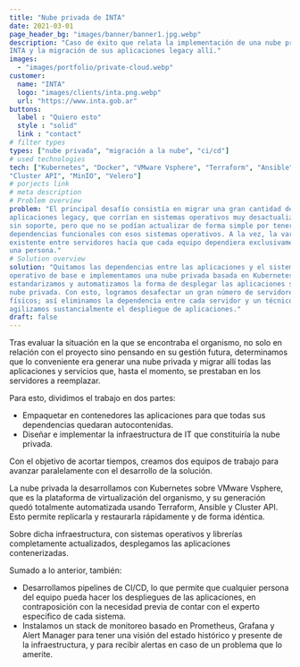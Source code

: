 ```yaml
---
title: "Nube privada de INTA"
date: 2021-03-01
page_header_bg: "images/banner/banner1.jpg.webp"
description: "Caso de éxito que relata la implementación de una nube privada en
INTA y la migración de sus aplicaciones legacy allí."
images: 
  - "images/portfolio/private-cloud.webp"
customer:
  name: "INTA"
  logo: "images/clients/inta.png.webp"
  url: "https://www.inta.gob.ar"
buttons:
  label : "Quiero esto"
  style : "solid"
  link : "contact"
# filter types
types: ["nube privada", "migración a la nube", "ci/cd"]
# used technologies
tech: ["Kubernetes", "Docker", "VMware Vsphere", "Terraform", "Ansible",
"Cluster API", "MinIO", "Velero"]
# porjects link
# meta description
# Problem overview
problem: "El principal desafío consistía en migrar una gran cantidad de
aplicaciones legacy, que corrían en sistemas operativos muy desactualizados y
sin soporte, pero que no se podían actualizar de forma simple por tener
dependencias funcionales con esos sistemas operativos. A la vez, la variabilidad
existente entre servidores hacía que cada equipo dependiera exclusivamente de
una persona."
# Solution overview
solution: "Quitamos las dependencias entre las aplicaciones y el sistema
operativo de base e implementamos una nube privada basada en Kubernetes. También
estandarizamos y automatizamos la forma de desplegar las aplicaciones sobre la
nube privada. Con esto, logramos desafectar un gran número de servidores
físicos; así eliminamos la dependencia entre cada servidor y un técnico y
agilizamos sustancialmente el despliegue de aplicaciones."
draft: false
---
```


Tras evaluar la situación en la que se encontraba el organismo, no solo en
relación con el proyecto sino pensando en su gestión futura, determinamos que lo
conveniente era generar una nube privada y migrar allí todas las aplicaciones y
servicios que, hasta el momento, se prestaban en los servidores a reemplazar.

Para esto, dividimos el trabajo en dos partes:

* Empaquetar en contenedores las aplicaciones para que todas sus dependencias
  quedaran autocontenidas.
* Diseñar e implementar la infraestructura de IT que constituiría la nube
  privada.

Con el objetivo de acortar tiempos, creamos  dos equipos de trabajo para avanzar
paralelamente con el desarrollo de la solución.

La nube privada la desarrollamos con Kubernetes sobre VMware Vsphere, que es la
plataforma de virtualización del organismo, y su generación quedó totalmente
automatizada usando Terraform, Ansible y Cluster API. Esto permite replicarla y
restaurarla rápidamente y de forma idéntica.

Sobre dicha infraestructura, con sistemas operativos y librerías completamente
actualizados, desplegamos las aplicaciones contenerizadas.

Sumado a lo anterior, también:

* Desarrollamos pipelines de CI/CD, lo que permite que cualquier persona del
  equipo pueda hacer los despliegues de las aplicaciones, en contraposición con
la necesidad previa de contar con el experto específico de cada sistema.
* Instalamos un stack de monitoreo basado en Prometheus, Grafana y Alert Manager
  para tener una visión del estado histórico y presente de la infraestructura, y
para recibir alertas en caso de un problema que lo amerite.
